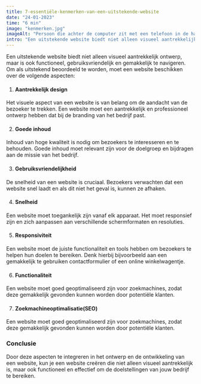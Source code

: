 ```yaml
---
title: 7-essentiële-kenmerken-van-een-uitstekende-website
date: "24-01-2023"
time: "6 min"
image: "kenmerken.jpg"
imageAlt: "Persoon die achter de computer zit met een telefoon in de hand"
intro: "Een uitstekende website biedt niet alleen visueel aantrekkelijk ontwerp, maar is ook..."
---
```


Een uitstekende website biedt niet alleen visueel aantrekkelijk ontwerp, maar is ook functioneel, gebruiksvriendelijk en gemakkelijk te navigeren. Om als uitstekend beoordeeld te worden, moet een website beschikken over de volgende aspecten:

1. #### Aantrekkelijk design

Het visuele aspect van een website is van belang om de aandacht van de bezoeker te trekken. Een website moet een aantrekkelijk en professioneel ontwerp hebben dat bij de branding van het bedrijf past.

2. #### Goede inhoud

Inhoud van hoge kwaliteit is nodig om bezoekers te interesseren en te behouden. Goede inhoud moet relevant zijn voor de doelgroep en bijdragen aan de missie van het bedrijf.

3. #### Gebruiksvriendelijkheid

De snelheid van een website is cruciaal. Bezoekers verwachten dat een website snel laadt en als dit niet het geval is, kunnen ze afhaken.

4. #### Snelheid

Een website moet toegankelijk zijn vanaf elk apparaat. Het moet responsief zijn en zich aanpassen aan verschillende schermformaten en resoluties.

5. #### Responsiviteit

Een website moet de juiste functionaliteit en tools hebben om bezoekers te helpen hun doelen te bereiken. Denk hierbij bijvoorbeeld aan een gemakkelijk te gebruiken contactformulier of een online winkelwagentje.

6. #### Functionaliteit

Een website moet goed geoptimaliseerd zijn voor zoekmachines, zodat deze gemakkelijk gevonden kunnen worden door potentiële klanten.

7. #### Zoekmachineoptimalisatie(SEO)

Een website moet goed geoptimaliseerd zijn voor zoekmachines, zodat deze gemakkelijk gevonden kunnen worden door potentiële klanten.

### Conclusie

Door deze aspecten te integreren in het ontwerp en de ontwikkeling van een website, kun je een website creëren die niet alleen visueel aantrekkelijk is, maar ook functioneel en effectief om de doelstellingen van jouw bedrijf te bereiken.

